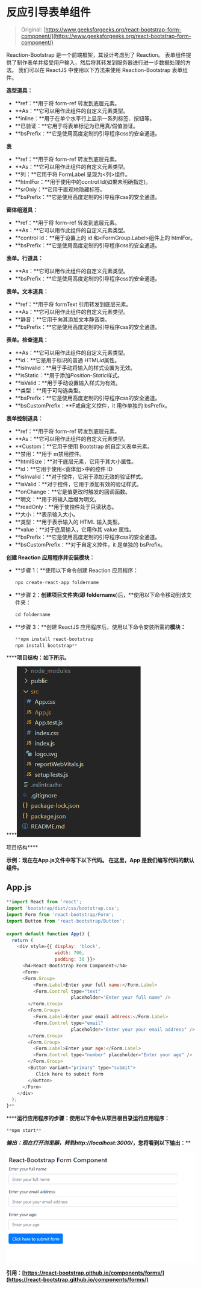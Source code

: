 # 反应引导表单组件

> Original: [https://www.geeksforgeeks.org/react-bootstrap-form-component/](https://www.geeksforgeeks.org/react-bootstrap-form-component/)

Reaction-Bootstrap 是一个前端框架，其设计考虑到了 Reaction。 表单组件提供了制作表单并接受用户输入，然后将其转发到服务器进行进一步数据处理的方法。 我们可以在 ReactJS 中使用以下方法来使用 Reaction-Bootstrap 表单组件。

**造型道具：**

*   **ref：**用于将 form-ref 转发到底层元素。
*   **As：**它可以用作此组件的自定义元素类型。
*   **inline：**用于在单个水平行上显示一系列标签、按钮等。
*   **已验证：**它用于将表单标记为已用真/假值验证。
*   **bsPrefix：**它是使用高度定制的引导程序css的安全通道。

**表**

*   **ref：**用于将 form-ref 转发到底层元素。
*   **As：**它可以用作此组件的自定义元素类型。
*   **列：**它用于将 FormLabel 呈现为<列>组件。
*   **htmlFor：**用于使用<FormGroup>中的control Id(如果未明确指定)。
*   **srOnly：**它用于直观地隐藏标签。
*   **bsPrefix：**它是使用高度定制的引导程序css的安全通道。

**窗体组道具：**

*   **ref：**用于将 form-ref 转发到底层元素。
*   **As：**它可以用作此组件的自定义元素类型。
*   **control Id：**用于设置<FormControl>上的 id 和<FormGroup.Label>组件上的 htmlFor。
*   **bsPrefix：**它是使用高度定制的引导程序css的安全通道。

**表单。行道具：**

*   **As：**它可以用作此组件的自定义元素类型。
*   **bsPrefix：**它是使用高度定制的引导程序css的安全通道。

**表单。文本道具：**

*   **ref：**用于将 formText 引用转发到底层元素。
*   **As：**它可以用作此组件的自定义元素类型。
*   **静音：**它用于向其添加文本静音类。
*   **bsPrefix：**它是使用高度定制的引导程序css的安全通道。

**表单。检查道具：**

*   **As：**它可以用作此组件的自定义元素类型。
*   **id：**它是用于标识的普通 HTML*id*属性。
*   **isInvalid：**用于手动将输入的样式设置为无效。
*   **isStatic：**用于添加*Position-Static*样式。
*   **isValid：**用于手动设置输入样式为有效。
*   **类型：**用于可勾选类型。
*   **bsPrefix：**它是使用高度定制的引导程序css的安全通道。
*   **bsCustomPrefix：**F或自定义控件，it 用作单独的 bsPrefix。

**表单控制道具：**

*   **ref：**用于将 form-ref 转发到底层元素。
*   **As：**它可以用作此组件的自定义元素类型。
*   **Custom：**它用于使用 Bootstrap 的自定义表单元素。
*   **禁用：**用于 m禁用控件。
*   **htmlSize：**对于底层元素，它用于其大小属性。
*   **id：**它用于使用<窗体组>中的控件 ID
*   **isInvalid：**对于控件，它用于添加无效的验证样式。
*   **isValid：**对于控件，它用于添加有效的验证样式。
*   **onChange：**它是值更改时触发的回调函数。
*   **明文：**用于将输入后缀为明文。
*   **readOnly：**用于使控件处于只读状态。
*   **大小：**表示输入大小。
*   **类型：**用于表示输入的 HTML 输入类型。
*   **value：**对于底层输入，它用作其 value 属性。
*   **bsPrefix：**它是使用高度定制的引导程序css的安全通道。
*   **bsCustomPrefix：**对于自定义控件，it 是单独的 bsPrefix。

**创建 Reaction 应用程序并安装模块：**

*   **步骤 1：**使用以下命令创建 Reaction 应用程序：

    ```jsx
    npx create-react-app foldername
    ```

*   **步骤 2：**创建项目文件夹(即 foldername**)后，**使用以下命令移动到该文件夹：

    ```jsx
    cd foldername
    ```

*   **步骤 3：**创建 ReactJS 应用程序后，使用以下命令安装所需的****模块：****

    ```jsx
    **npm install react-bootstrap 
    npm install bootstrap**
    ```

******项目结构：**如下所示。****

****![](img/f04ae0d8b722a9fff0bd9bd138b29c23.png)

项目结构**** 

******示例：**现在在**App.js**文件中写下以下代码。 在这里，App 是我们编写代码的默认组件。****

## ****App.js****

```jsx
**import React from 'react';
import 'bootstrap/dist/css/bootstrap.css';
import Form from 'react-bootstrap/Form';
import Button from 'react-bootstrap/Button';

export default function App() {
  return (
    <div style={{ display: 'block', 
                  width: 700, 
                  padding: 30 }}>
      <h4>React-Bootstrap Form Component</h4>
      <Form>
      <Form.Group>
          <Form.Label>Enter your full name:</Form.Label>
          <Form.Control type="text" 
                        placeholder="Enter your full name" />
        </Form.Group>
        <Form.Group>
          <Form.Label>Enter your email address:</Form.Label>
          <Form.Control type="email" 
                        placeholder="Enter your your email address" />
        </Form.Group>
        <Form.Group>
          <Form.Label>Enter your age:</Form.Label>
          <Form.Control type="number" placeholder="Enter your age" />
        </Form.Group>
        <Button variant="primary" type="submit">
           Click here to submit form
        </Button>
      </Form>
    </div>
  );
}**
```

******运行应用程序的步骤：**使用以下命令从项目根目录运行应用程序：****

```jsx
**npm start**
```

******输出：**现在打开浏览器，转到***http://localhost:3000/***，您将看到以下输出：****

****![](img/1ad7e218bbc5ed2ab3ac3792bf6c431b.png)****

******引用：**[https://react-bootstrap.github.io/components/forms/](https://react-bootstrap.github.io/components/forms/)****